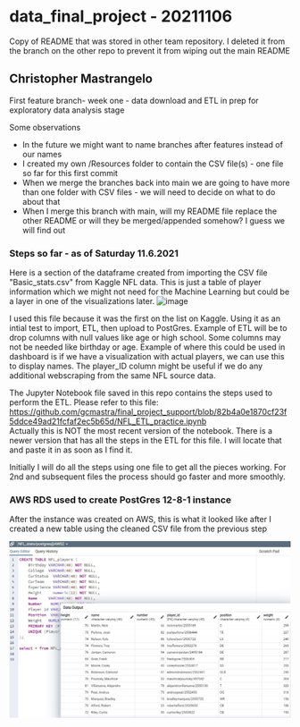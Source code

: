 # data_final_project - 20211106
Copy of README that was stored in other team repository. I deleted it from the branch on the other repo to prevent it from wiping out the main README

## Christopher Mastrangelo
First feature branch- week one - data download and ETL in prep for exploratory data analysis stage

Some observations
 - In the future we might want to name branches after features instead of our names
 - I created my own /Resources folder to contain the CSV file(s) - one file so far for this first commit
 - When we merge the branches back into main we are going to have more than one folder with CSV files - we will need to decide on what to do about that
 - When I merge this branch with main, will my README file replace the other README or will they be merged/appended somehow? I guess we will find out 

### Steps so far - as of Saturday 11.6.2021

Here is a section of the dataframe created from importing the CSV file "Basic_stats.csv" from Kaggle NFL data.
This is just a table of player information which we might not need for the Machine Learning but could be a layer in one of the visualizations later.
![image](https://user-images.githubusercontent.com/86205000/140647104-caf87d59-5b48-498a-b429-be920fb38933.png)

I used this file because it was the first on the list on Kaggle.  Using it as an intial test to import, ETL, then upload to PostGres.
Example of ETL will be to drop columns with null values like age or high school.  Some columns may not be needed like birthday or age.
Example of where this could be used in dashboard is if we have a visualization with actual players, we can use this to display names.
The player_ID column might be useful if we do any additional webscraping from the same NFL source data.

The Jupyter Notebook file saved in this repo contains the steps used to perform the ETL.  Please refer to this file:
https://github.com/gcmastra/final_project_support/blob/82b4a0e1870cf23f5ddce49ad21fcfaf2ec5b65d/NFL_ETL_practice.ipynb
<br>Actually this is NOT the most recent version of the notebook.  There is a newer version that has all the steps in the ETL for this file.  I will locate that and paste it in as soon as I find it.

Initially I will do all the steps using one file to get all the pieces working.  For 2nd and subsequent files the process should go faster and more smoothly.

### AWS RDS used to create PostGres 12-8-1 instance 

After the instance was created on AWS, this is what it looked like after I created a new table using the cleaned CSV file from the previous step 

![image](https://github.com/gcmastra/final_project_support/blob/82b4a0e1870cf23f5ddce49ad21fcfaf2ec5b65d/img1_to_submit.JPG)




